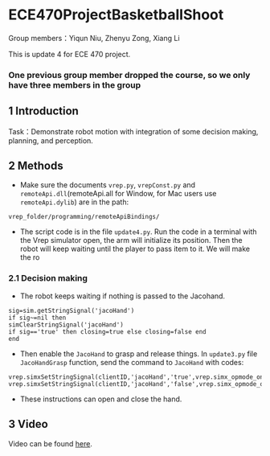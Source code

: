 # ECE470ProjectBasketballShoot
Group members：Yiqun Niu, Zhenyu Zong, Xiang Li

This is update 4 for ECE 470 project.

### One previous group member dropped the course, so we only have three members in the group

## **1 Introduction**

Task：Demonstrate robot motion with integration of some decision making, planning, and perception.

## **2 Methods**

- Make sure the documents ```vrep.py```, ```vrepConst.py``` and ```remoteApi.dll```(remoteApi.all for Window, for Mac users use ```remoteApi.dylib```) are in the path:

```
vrep_folder/programming/remoteApiBindings/
```

- The script code is in the file ```update4.py```. Run the code in a terminal with the Vrep simulator open, the arm will initialize its position. Then the robot will keep waiting until the player to pass item to it. We will make the ro

### 2.1 Decision making

- The robot keeps waiting if nothing is passed to the Jacohand.

```
sig=sim.getStringSignal('jacoHand')
if sig~=nil then
simClearStringSignal('jacoHand')
if sig=='true' then closing=true else closing=false end
end
```

- Then enable the ```JacoHand``` to grasp and release things. In ```update3.py``` file ```JacoHandGrasp``` function, send the command to ```JacoHand``` with codes:

```
vrep.simxSetStringSignal(clientID,'jacoHand','true',vrep.simx_opmode_oneshot)
vrep.simxSetStringSignal(clientID,'jacoHand','false',vrep.simx_opmode_oneshot)
```

- These instructions can open and close the hand.

## 3 Video 
Video can be found [here](https://youtu.be/Z8ZXQPDpTU8). 
